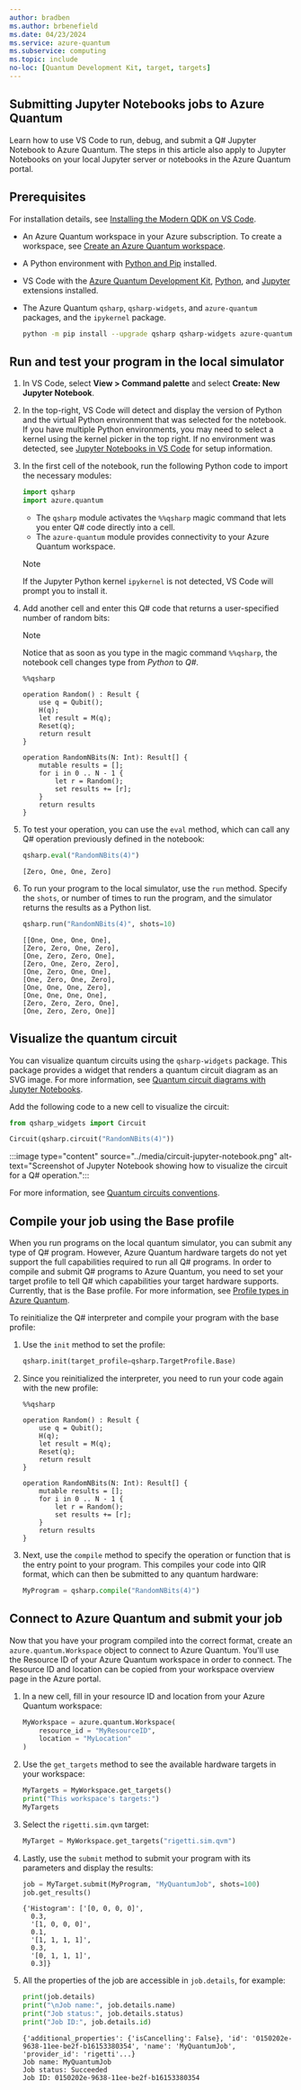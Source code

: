 ```yaml
---
author: bradben
ms.author: brbenefield
ms.date: 04/23/2024
ms.service: azure-quantum
ms.subservice: computing
ms.topic: include
no-loc: [Quantum Development Kit, target, targets]
---
```


## Submitting Jupyter Notebooks jobs to Azure Quantum

Learn how to use VS Code to run, debug, and submit a Q# Jupyter Notebook to Azure Quantum. The steps in this article also apply to Jupyter Notebooks on your local Jupyter server or notebooks in the Azure Quantum portal. 

## Prerequisites

For installation details, see [Installing the Modern QDK on VS Code](xref:microsoft.quantum.install-qdk.overview#installing-the-modern-qdk-on-vs-code).

- An Azure Quantum workspace in your Azure subscription. To create a workspace,
  see [Create an Azure Quantum workspace](xref:microsoft.quantum.how-to.workspace).
- A Python environment with [Python and Pip](https://apps.microsoft.com/detail/9NRWMJP3717K) installed. 
- VS Code with the [Azure Quantum Development Kit](https://marketplace.visualstudio.com/items?itemName=quantum.qsharp-lang-vscode), [Python](https://marketplace.visualstudio.com/items?itemName=ms-python.python), and [Jupyter](https://marketplace.visualstudio.com/items?itemName=ms-toolsai.jupyter)  extensions installed.
- The Azure Quantum `qsharp`, `qsharp-widgets`, and `azure-quantum` packages, and the `ipykernel` package. 

    ```bash
    python -m pip install --upgrade qsharp qsharp-widgets azure-quantum ipykernel
    ```

## Run and test your program in the local simulator

1. In VS Code, select **View > Command palette** and select **Create: New Jupyter Notebook**. 
1. In the top-right, VS Code will detect and display the version of Python and the virtual Python environment that was selected for the notebook. If you have multiple Python environments, you may need to select a kernel using the kernel picker in the top right. If no environment was detected, see [Jupyter Notebooks in VS Code](https://code.visualstudio.com/docs/datascience/jupyter-notebooks#_setting-up-your-environment) for setup information. 
1. In the first cell of the notebook, run the following Python code to import the necessary modules:

    ```python
    import qsharp
    import azure.quantum
    ```
    
    - The `qsharp` module activates the `%%qsharp` magic command that lets you enter Q# code directly into a cell. 
    - The `azure-quantum` module provides connectivity to your Azure Quantum workspace.
    > [!NOTE]
    > If the Jupyter Python kernel `ipykernel` is not detected, VS Code will prompt you to install it.  

1. Add another cell and enter this Q# code that returns a user-specified number of random bits:

    > [!NOTE]
    > Notice that as soon as you type in the magic command `%%qsharp`, the notebook cell changes type from *Python* to *Q#*. 
 
    ```qsharp
    %%qsharp

    operation Random() : Result {
        use q = Qubit();
        H(q);
        let result = M(q);
        Reset(q);
        return result
    }
    
    operation RandomNBits(N: Int): Result[] {
        mutable results = [];
        for i in 0 .. N - 1 {
            let r = Random();
            set results += [r];
        }
        return results
    }
    ```

1. To test your operation, you can use the `eval` method, which can call any Q# operation previously defined in the notebook:

    ```python
    qsharp.eval("RandomNBits(4)")
    ```

    ```output
    [Zero, One, One, Zero]
    ```

1. To run your program to the local simulator, use the `run` method. Specify the `shots`, or number of times to run the program, and the simulator returns the results as a Python list.

    ```python
    qsharp.run("RandomNBits(4)", shots=10)
    ```

    ```output
    [[One, One, One, One],
    [Zero, Zero, One, Zero],
    [One, Zero, Zero, One],
    [Zero, One, Zero, Zero],
    [One, Zero, One, One],
    [One, Zero, One, Zero],
    [One, One, One, Zero],
    [One, One, One, One],
    [Zero, Zero, Zero, One],
    [One, Zero, Zero, One]]
    ```

## Visualize  the quantum circuit

You can visualize quantum circuits using the `qsharp-widgets` package. This package provides a widget that renders a quantum circuit diagram as an SVG image. For more information, see [Quantum circuit diagrams with Jupyter Notebooks](xref:microsoft.quantum.how-to.visualize-circuits#quantum-circuits-with-visual-studio-code).

Add the following code to a new cell to visualize the circuit:

```python
from qsharp_widgets import Circuit

Circuit(qsharp.circuit("RandomNBits(4)"))
```

:::image type="content" source="../media/circuit-jupyter-notebook.png" alt-text="Screenshot of Jupyter Notebook showing how to visualize the circuit for a Q# operation.":::


For more information, see [Quantum circuits conventions](xref:microsoft.quantum.concepts.circuits).


## Compile your job using the Base profile

When you run programs on the local quantum simulator, you can submit any type of Q# program. However, Azure Quantum hardware targets do not yet support the full capabilities required to run all Q# programs. In order to compile and submit Q# programs to Azure Quantum, you need to set your target profile to tell Q# which capabilities your target hardware supports. Currently, that is the Base profile. For more information, see [Profile types in Azure Quantum](xref:microsoft.quantum.target-profiles).

To reinitialize the Q# interpreter and compile your program with the base profile:

1. Use the `init` method to set the profile:

    ```python
    qsharp.init(target_profile=qsharp.TargetProfile.Base)
    ```

1. Since you reinitialized the interpreter, you need to run your code again with the new profile:

    ```qsharp
    %%qsharp

    operation Random() : Result {
        use q = Qubit();
        H(q);
        let result = M(q);
        Reset(q);
        return result
    }
    
    operation RandomNBits(N: Int): Result[] {
        mutable results = [];
        for i in 0 .. N - 1 {
            let r = Random();
            set results += [r];
        }
        return results
    }
    ```

1. Next, use the `compile` method to specify the operation or function that is the entry point to your program. This compiles your code into QIR format, which can then be submitted to any quantum hardware:

    ```python
    MyProgram = qsharp.compile("RandomNBits(4)")
    ```

## Connect to Azure Quantum and submit your job

Now that you have your program compiled into the correct format, create an `azure.quantum.Workspace` object to connect to Azure Quantum. You'll use the Resource ID of your Azure Quantum workspace in order to connect. The Resource ID and location can be copied from your workspace overview page in the Azure portal.

1. In a new cell, fill in your resource ID and location from your Azure Quantum workspace:

    ```python
    MyWorkspace = azure.quantum.Workspace(
        resource_id = "MyResourceID",
        location = "MyLocation"
    )
    ```

1. Use the `get_targets` method to see the available hardware targets in your workspace:

    ```python
    MyTargets = MyWorkspace.get_targets()
    print("This workspace's targets:")
    MyTargets
    ```

1. Select the `rigetti.sim.qvm` target:

    ```python
    MyTarget = MyWorkspace.get_targets("rigetti.sim.qvm")
    ```

1. Lastly, use the `submit` method to submit your program with its parameters and display the results:

    ```python
    job = MyTarget.submit(MyProgram, "MyQuantumJob", shots=100)
    job.get_results()
    ```

    ```output
    {'Histogram': ['[0, 0, 0, 0]',
      0.3,
      '[1, 0, 0, 0]',
      0.1,
      '[1, 1, 1, 1]',
      0.3,
      '[0, 1, 1, 1]',
      0.3]}
    ```

1. All the properties of the job are accessible in `job.details`, for example:

    ```python
    print(job.details)
    print("\nJob name:", job.details.name)
    print("Job status:", job.details.status)
    print("Job ID:", job.details.id)
    ```

    ```output
    {'additional_properties': {'isCancelling': False}, 'id': '0150202e-9638-11ee-be2f-b16153380354', 'name': 'MyQuantumJob', 'provider_id': 'rigetti'...}
    Job name: MyQuantumJob
    Job status: Succeeded
    Job ID: 0150202e-9638-11ee-be2f-b16153380354
    ```
